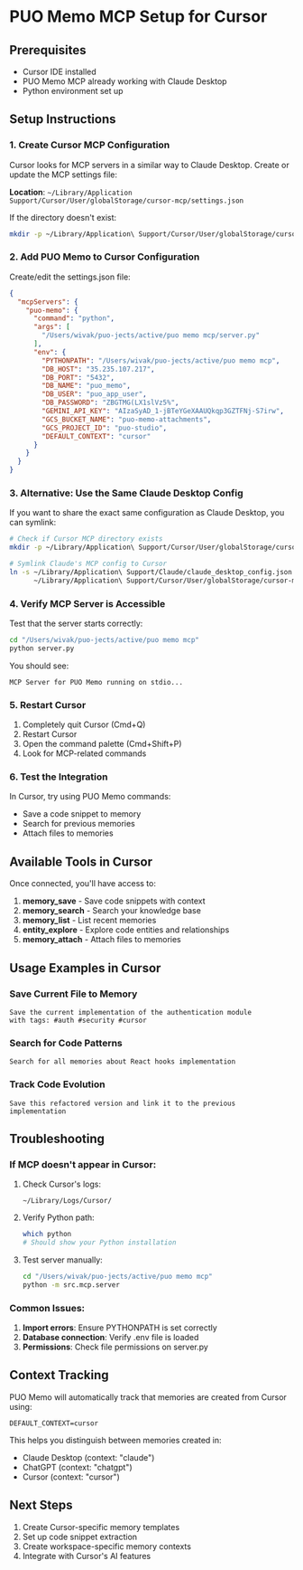 # PUO Memo MCP Setup for Cursor

## Prerequisites
- Cursor IDE installed
- PUO Memo MCP already working with Claude Desktop
- Python environment set up

## Setup Instructions

### 1. Create Cursor MCP Configuration

Cursor looks for MCP servers in a similar way to Claude Desktop. Create or update the MCP settings file:

**Location**: `~/Library/Application Support/Cursor/User/globalStorage/cursor-mcp/settings.json`

If the directory doesn't exist:
```bash
mkdir -p ~/Library/Application\ Support/Cursor/User/globalStorage/cursor-mcp/
```

### 2. Add PUO Memo to Cursor Configuration

Create/edit the settings.json file:

```json
{
  "mcpServers": {
    "puo-memo": {
      "command": "python",
      "args": [
        "/Users/wivak/puo-jects/active/puo memo mcp/server.py"
      ],
      "env": {
        "PYTHONPATH": "/Users/wivak/puo-jects/active/puo memo mcp",
        "DB_HOST": "35.235.107.217",
        "DB_PORT": "5432", 
        "DB_NAME": "puo_memo",
        "DB_USER": "puo_app_user",
        "DB_PASSWORD": "ZBGTMG(LX1slVz5%",
        "GEMINI_API_KEY": "AIzaSyAD_1-jBTeYGeXAAUQkqp3GZTFNj-S7irw",
        "GCS_BUCKET_NAME": "puo-memo-attachments",
        "GCS_PROJECT_ID": "puo-studio",
        "DEFAULT_CONTEXT": "cursor"
      }
    }
  }
}
```

### 3. Alternative: Use the Same Claude Desktop Config

If you want to share the exact same configuration as Claude Desktop, you can symlink:

```bash
# Check if Cursor MCP directory exists
mkdir -p ~/Library/Application\ Support/Cursor/User/globalStorage/cursor-mcp/

# Symlink Claude's MCP config to Cursor
ln -s ~/Library/Application\ Support/Claude/claude_desktop_config.json \
      ~/Library/Application\ Support/Cursor/User/globalStorage/cursor-mcp/settings.json
```

### 4. Verify MCP Server is Accessible

Test that the server starts correctly:
```bash
cd "/Users/wivak/puo-jects/active/puo memo mcp"
python server.py
```

You should see:
```
MCP Server for PUO Memo running on stdio...
```

### 5. Restart Cursor

1. Completely quit Cursor (Cmd+Q)
2. Restart Cursor
3. Open the command palette (Cmd+Shift+P)
4. Look for MCP-related commands

### 6. Test the Integration

In Cursor, try using PUO Memo commands:
- Save a code snippet to memory
- Search for previous memories
- Attach files to memories

## Available Tools in Cursor

Once connected, you'll have access to:

1. **memory_save** - Save code snippets with context
2. **memory_search** - Search your knowledge base
3. **memory_list** - List recent memories
4. **entity_explore** - Explore code entities and relationships
5. **memory_attach** - Attach files to memories

## Usage Examples in Cursor

### Save Current File to Memory
```
Save the current implementation of the authentication module 
with tags: #auth #security #cursor
```

### Search for Code Patterns
```
Search for all memories about React hooks implementation
```

### Track Code Evolution
```
Save this refactored version and link it to the previous implementation
```

## Troubleshooting

### If MCP doesn't appear in Cursor:

1. Check Cursor's logs:
   ```
   ~/Library/Logs/Cursor/
   ```

2. Verify Python path:
   ```bash
   which python
   # Should show your Python installation
   ```

3. Test server manually:
   ```bash
   cd "/Users/wivak/puo-jects/active/puo memo mcp"
   python -m src.mcp.server
   ```

### Common Issues:

1. **Import errors**: Ensure PYTHONPATH is set correctly
2. **Database connection**: Verify .env file is loaded
3. **Permissions**: Check file permissions on server.py

## Context Tracking

PUO Memo will automatically track that memories are created from Cursor using:
```
DEFAULT_CONTEXT=cursor
```

This helps you distinguish between memories created in:
- Claude Desktop (context: "claude")
- ChatGPT (context: "chatgpt")  
- Cursor (context: "cursor")

## Next Steps

1. Create Cursor-specific memory templates
2. Set up code snippet extraction
3. Create workspace-specific memory contexts
4. Integrate with Cursor's AI features